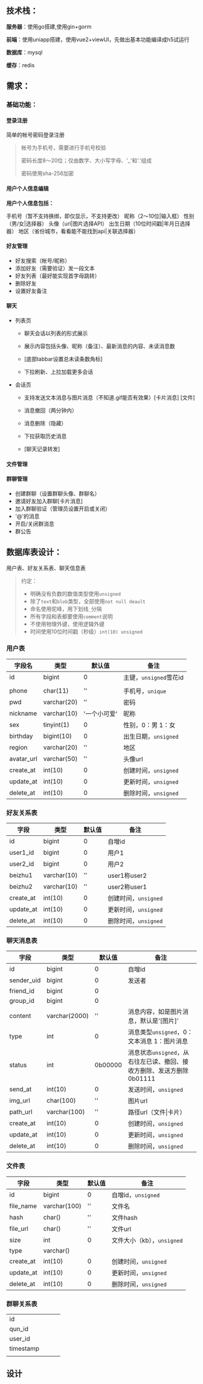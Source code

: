 ## 技术栈：

**服务器**：使用go搭建,使用gin+gorm

**前端**：使用uniapp搭建，使用vue2+viewUI，先做出基本功能编译成h5试运行

**数据库**：mysql

**缓存**：redis



## 需求：

### 基础功能：

#### 登录注册

简单的帐号密码登录注册

> 帐号为手机号，需要进行手机号校验
>
> 密码长度8～20位；仅由数字、大小写字母、'_'和'.'组成
>
> 密码使用sha-256加密



#### 用户个人信息编辑

**用户个人信息包括：**

手机号（暂不支持换绑，即仅显示，不支持更改）
昵称（2～10位|输入框）
性别（男/女|选择器）
头像（url|图片选择API）
出生日期（10位时间戳|年月日选择器）
地区（省份城市，看看能不能找到api|关联选择器）



#### 好友管理

- 好友搜索（帐号/昵称）
- 添加好友（需要验证）发一段文本
- 好友列表（最好能实现首字母跳转）
- 删除好友
- 设置好友备注



#### 聊天

- 列表页
  - 聊天会话以列表的形式展示

  - 展示内容包括头像、昵称（备注）、最新消息的内容、未读消息数

  - [底部tabbar设置总未读条数角标]

  - 下拉刷新、上拉加载更多会话

- 会话页

  - 支持发送文本消息与图片消息（不知道.gif能否有效果）[卡片消息] [文件]

  - 消息撤回（两分钟内）

  - 消息删除（隐藏）

  - 下拉获取历史消息

  - [聊天记录转发]



#### 文件管理







#### 群聊管理

- 创建群聊（设置群聊头像、群聊名）
- 邀请好友加入群聊[卡片消息]
- 加入群聊验证（管理员设置开启或关闭）
- '@'的消息
- 开启/关闭群消息
- 群公告





## 数据库表设计：

用户表、好友关系表、聊天信息表

> 约定：
>
> - 明确没有负数的数值类型使用`unsigned`
> - 除了`text`和`blob`类型，全部使用`not null deault`
> - 命名使用驼峰，用下划线`_`分隔
> - 所有字段和表都要使用`comment`说明
> - 不使用物理外键，使用逻辑外键
> - 时间使用10位时间戳（秒级）`int(10) unsigned`



### 用户表

| 字段名     | 类型        | 默认值       | 备注                   |
| ---------- | ----------- | ------------ | ---------------------- |
| id         | bigint      | 0            | 主键，`unsigned`雪花id |
|            |             |              |                        |
| phone      | char(11)    | ''           | 手机号，`unique`       |
| pwd        | varchar(20) | ''           | 密码                   |
| nickname   | varchar(10) | '一个小可爱' | 昵称                   |
| sex        | tinyint(1)  | 0            | 性别，0：男 1：女      |
| birthday   | bigint(10)  | 0            | 出生日期，`unsigned`   |
| region     | varchar(20) | ''           | 地区                   |
| avatar_url | varchar(50) | ''           | 头像url                |
| create_at  | int(10)     | 0            | 创建时间，`unsigned`   |
| update_at  | int(10)     | 0            | 更新时间，`unsigned`   |
| delete_at  | int(10)     | 0            | 删除时间，`unsigned`   |



### 好友关系表

| 字段      | 类型        | 默认值 | 备注                 |
| --------- | ----------- | ------ | -------------------- |
| id        | bigint      | 0      | 自增id               |
| user1_id  | bigint      | 0      | 用户1                |
| user2_id  | bigint      | 0      | 用户2                |
| beizhu1   | varchar(10) | ''     | user1称user2         |
| beizhu2   | varchar(10) | ''     | user2称user1         |
| create_at | int(10)     | 0      | 创建时间，`unsigned` |
| update_at | int(10)     | 0      | 更新时间，`unsigned` |
| delete_at | int(10)     | 0      | 删除时间，`unsigned` |



### 聊天消息表

| 字段       | 类型          | 默认值  | 备注                                                         |
| ---------- | ------------- | ------- | ------------------------------------------------------------ |
| id         | bigint        | 0       | 自增id                                                       |
| sender_uid | bigint        | 0       | 发送者                                                       |
| friend_id  | bigint        | 0       |                                                              |
| group_id   | bigint        | 0       |                                                              |
| content    | varchar(2000) | ''      | 消息内容，如是图片消息，默认是'[图片]'                       |
| type       | int           | 0       | 消息类型`unsigned`，0：文本消息 1：图片消息                  |
| status     | int           | 0b00000 | 消息状态`unsigned`，从右往左已读、撤回、接收方删除、发送方删除    0b01111 |
| send_at    | int(10)       | 0       | 发送时间，`unsigned`                                         |
| img_url    | char(100)     | ''      | 图片url                                                      |
| path_url   | varchar(100)  | ''      | 路径url（文件\|卡片）                                        |
| create_at  | int(10)       | 0       | 创建时间，`unsigned`                                         |
| update_at  | int(10)       | 0       | 更新时间，`unsigned`                                         |
| delete_at  | int(10)       | 0       | 删除时间，`unsigned`                                         |



### 文件表

| 字段      | 类型         | 默认值 | 备注                       |
| --------- | ------------ | ------ | -------------------------- |
| id        | bigint       | 0      | 自增id，`unsigned`         |
| file_name | varchar(100) | ''     | 文件名                     |
| hash      | char()       | ''     | 文件hash                   |
| file_url  | char()       | ''     | 文件url                    |
| size      | int          | 0      | 文件大小（kb），`unsigned` |
| type      | varchar()    |        |                            |
| create_at | int(10)      | 0      | 创建时间，`unsigned`       |
| update_at | int(10)      | 0      | 更新时间，`unsigned`       |
| delete_at | int(10)      | 0      | 删除时间，`unsigned`       |





### 群聊关系表

|           |      |      |      |
| --------- | ---- | ---- | ---- |
| id        |      |      |      |
| qun_id    |      |      |      |
| user_id   |      |      |      |
| timestamp |      |      |      |
|           |      |      |      |



## 设计








